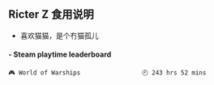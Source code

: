 ## Ricter Z 食用说明
- 喜欢猫猫，是个冇猫孤儿

<!-- steam-box start -->
#### - Steam playtime leaderboard
```text
🎮 World of Warships                 🕘 243 hrs 52 mins
```
<!-- Powered by https://github.com/YouEclipse/steam-box . -->
<!-- steam-box end -->
